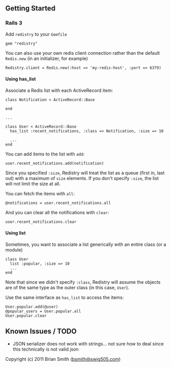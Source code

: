 Getting Started
---------------

### Rails 3

Add `redistry` to your `Gemfile`

    gem "redistry"

You can also use your own redis client connection rather than the default `Redis.new` (in an initializer, for example)

    Redistry.client = Redis.new(:host => 'my-redis-host', :port => 6379)


#### Using has_list

Associate a Redis list with each ActiveRecord item:

    class Notification < ActiveRecord::Base

    end

    ...

    class User < ActiveRecord::Base
      has_list :recent_notifications, :class => Notification, :size => 10

      ...
    end

You can add items to the list with `add`:

    user.recent_notifications.add(notification)

Since you specified `:size`, Redistry will treat the list as a queue (first in, last out) with a 
maximum of `size` elements. If you don't specify `:size`, the list will not limit the size at all.

You can fetch the items with `all`:

    @notifications = user.recent_notifications.all

And you can clear all the notifications with `clear`:

    user.recent_notifications.clear


#### Using list

Sometimes, you want to associate a list generically with an entire class (or a module)

    class User
      list :popular, :size => 10
      ...
    end

Note that since we didn't specify `:class`, Redistry will assume the objects are of the same type as the outer class (in this case, `User`).

Use the same interface as `has_list` to access the items:

    User.popular.add(@user)
    @popular_users = User.popular.all
    User.popular.clear


Known Issues / TODO
-------------------

* JSON serializer does not work with strings... not sure how to deal since this technically is not valid json


Copyright (c) 2011 Brian Smith (bsmith@swig505.com)
